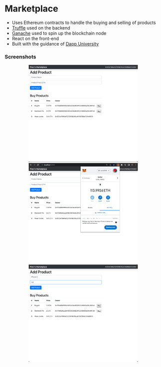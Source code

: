 # Marketplace 
* Uses Ethereum contracts to handle the buying and selling of products
* [Truffle](https://trufflesuite.com/) used on the backend
* [Ganache](https://trufflesuite.com/ganache/) used to spin up the blockchain node 
* React on the front-end 
* Built with the guidance of [Dapp University](https://www.youtube.com/watch?v=VH9Q2lf2mNo&t=28s) 


### Screenshots 
<p align="center">
    <img src = "./screenshots%20/sc1.png?raw=true" width = "350" title = "Screenshot 1" alt = "Screenshot 1"/>
    <br/>
    <img src = "./screenshots%20/sc2.png?raw=true" width = "350" title = "Screenshot 2" alt = "Screenshot 2"/>
    <br/>
    <img src = "./screenshots%20/sc3.png?raw=true" width = "350" title = "Screenshot 3" alt = "Screenshot 3"/>
</p> 